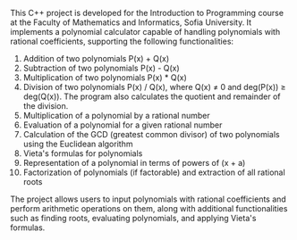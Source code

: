 This C++ project is developed for the Introduction to Programming course at the Faculty of Mathematics and Informatics, Sofia University. It implements a polynomial calculator capable of handling polynomials with rational coefficients, supporting the following functionalities:

1. Addition of two polynomials P(x) + Q(x)
2. Subtraction of two polynomials P(x) - Q(x)
3. Multiplication of two polynomials P(x) * Q(x)
4. Division of two polynomials P(x) / Q(x), where Q(x) ≠ 0 and deg(P(x)) ≥ deg(Q(x)). The program also calculates the quotient and remainder of the division.
5. Multiplication of a polynomial by a rational number
6. Evaluation of a polynomial for a given rational number
7. Calculation of the GCD (greatest common divisor) of two polynomials using the Euclidean algorithm
8. Vieta's formulas for polynomials
9. Representation of a polynomial in terms of powers of (x + a)
10. Factorization of polynomials (if factorable) and extraction of all rational roots

The project allows users to input polynomials with rational coefficients and perform arithmetic operations on them, along with additional functionalities such as finding roots, evaluating polynomials, and applying Vieta's formulas.
